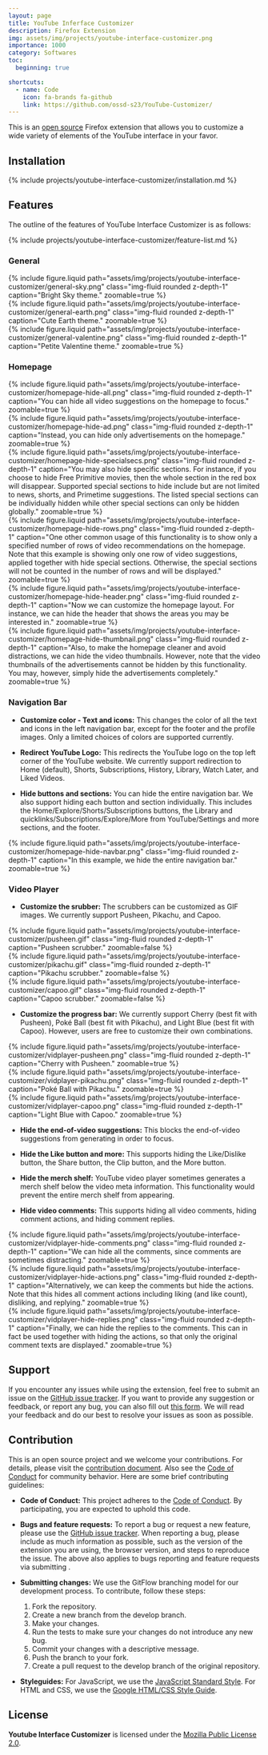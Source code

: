 ```yaml
---
layout: page
title: YouTube Inferface Customizer
description: Firefox Extension
img: assets/img/projects/youtube-interface-customizer.png
importance: 1000
category: Softwares
toc:
  beginning: true

shortcuts:
  - name: Code
    icon: fa-brands fa-github
    link: https://github.com/ossd-s23/YouTube-Customizer/
---
```


This is an [open source](https://github.com/ossd-s23/YouTube-Customizer) Firefox extension that allows you to customize a wide variety of elements of the YouTube interface in your favor.

## Installation

{% include projects/youtube-interface-customizer/installation.md %}

## Features

The outline of the features of YouTube Interface Customizer is as follows:

{% include projects/youtube-interface-customizer/feature-list.md %}

### General

<div class="row mt-3">
  <div class="col-sm mt-3 mt-md-0">
    {% include figure.liquid
      path="assets/img/projects/youtube-interface-customizer/general-sky.png"
      class="img-fluid rounded z-depth-1"
      caption="Bright Sky theme."
      zoomable=true
    %}
  </div>
  <div class="col-sm mt-3 mt-md-0">
    {% include figure.liquid
      path="assets/img/projects/youtube-interface-customizer/general-earth.png"
      class="img-fluid rounded z-depth-1"
      caption="Cute Earth theme."
      zoomable=true
    %}
  </div>
  <div class="col-sm mt-3 mt-md-0">
    {% include figure.liquid
      path="assets/img/projects/youtube-interface-customizer/general-valentine.png"
      class="img-fluid rounded z-depth-1"
      caption="Petite Valentine theme."
      zoomable=true
    %}
  </div>
</div>

### Homepage

<div class="row mt-3">
  <div class="col-sm mt-3 mt-md-0">
    {% include figure.liquid
      path="assets/img/projects/youtube-interface-customizer/homepage-hide-all.png"
      class="img-fluid rounded z-depth-1"
      caption="You can hide all video suggestions on the homepage to focus."
      zoomable=true
    %}
  </div>
</div>

<div class="row mt-3">
  <div class="col-sm mt-3 mt-md-0">
    {% include figure.liquid
      path="assets/img/projects/youtube-interface-customizer/homepage-hide-ad.png"
      class="img-fluid rounded z-depth-1"
      caption="Instead, you can hide only advertisements on the homepage."
      zoomable=true
    %}
  </div>
</div>

<div class="row mt-3">
  <div class="col-sm mt-3 mt-md-0">
    {% include figure.liquid
      path="assets/img/projects/youtube-interface-customizer/homepage-hide-specialsecs.png"
      class="img-fluid rounded z-depth-1"
      caption="You may also hide specific sections. For instance, if you choose to hide Free Primitive movies, then the whole section in the red box will disappear. Supported special sections to hide include but are not limited to news, shorts, and Primetime suggestions. The listed special sections can be individually hidden while other special sections can only be hidden globally."
      zoomable=true
    %}
  </div>
</div>

<div class="row mt-3">
  <div class="col-sm mt-3 mt-md-0">
    {% include figure.liquid
      path="assets/img/projects/youtube-interface-customizer/homepage-hide-rows.png"
      class="img-fluid rounded z-depth-1"
      caption="One other common usage of this functionality is to show only a specified number of rows of video recommendations on the homepage. Note that this example is showing only one row of video suggestions, applied together with hide special sections. Otherwise, the special sections will not be counted in the number of rows and will be displayed."
      zoomable=true
    %}
  </div>
</div>

<div class="row mt-3">
  <div class="col-sm mt-3 mt-md-0">
    {% include figure.liquid
      path="assets/img/projects/youtube-interface-customizer/homepage-hide-header.png"
      class="img-fluid rounded z-depth-1"
      caption="Now we can customize the homepage layout. For instance, we can hide the header that shows the areas you may be interested in."
      zoomable=true
    %}
  </div>
</div>

<div class="row mt-3">
  <div class="col-sm mt-3 mt-md-0">
    {% include figure.liquid
      path="assets/img/projects/youtube-interface-customizer/homepage-hide-thumbnail.png"
      class="img-fluid rounded z-depth-1"
      caption="Also, to make the homepage cleaner and avoid distractions, we can hide the video thumbnails. However, note that the video thumbnails of the advertisements cannot be hidden by this functionality. You may, however, simply hide the advertisements completely."
      zoomable=true
    %}
  </div>
</div>

### Navigation Bar

- **Customize color - Text and icons:** This changes the color of all the text and icons in the left navigation bar, except for the footer and the profile images. Only a limited choices of colors are supported currently.

- **Redirect YouTube Logo:** This redirects the YouTube logo on the top left corner of the YouTube website. We currently support redirection to Home (default), Shorts, Subscriptions, History, Library, Watch Later, and Liked Videos.

- **Hide buttons and sections:** You can hide the entire navigation bar. We also support hiding each button and section individually. This includes the Home/Explore/Shorts/Subscriptions buttons, the Library and quicklinks/Subscriptions/Explore/More from YouTube/Settings and more sections, and the footer.

<div class="row mt-3">
  <div class="col-sm mt-3 mt-md-0">
    {% include figure.liquid
      path="assets/img/projects/youtube-interface-customizer/homepage-hide-navbar.png"
      class="img-fluid rounded z-depth-1"
      caption="In this example, we hide the entire navigation bar."
      zoomable=true
    %}
  </div>
</div>

### Video Player

- **Customize the srubber:** The scrubbers can be customized as GIF images. We currently support Pusheen, Pikachu, and Capoo.

<div class="row mt-3">
  <div class="col-sm mt-3 mt-md-0">
    {% include figure.liquid
      path="assets/img/projects/youtube-interface-customizer/pusheen.gif"
      class="img-fluid rounded z-depth-1"
      caption="Pusheen scrubber."
      zoomable=false
    %}
  </div>
  <div class="col-sm mt-3 mt-md-0">
    {% include figure.liquid
      path="assets/img/projects/youtube-interface-customizer/pikachu.gif"
      class="img-fluid rounded z-depth-1"
      caption="Pikachu scrubber."
      zoomable=false
    %}
  </div>
  <div class="col-sm mt-3 mt-md-0">
    {% include figure.liquid
      path="assets/img/projects/youtube-interface-customizer/capoo.gif"
      class="img-fluid rounded z-depth-1"
      caption="Capoo scrubber."
      zoomable=false
    %}
  </div>
</div>

- **Customize the progress bar:** We currently support Cherry (best fit with Pusheen), Poké Ball (best fit with Pikachu), and Light Blue (best fit with Capoo). However, users are free to customize their own combinations.

<div class="row mt-3">
  <div class="col-sm mt-3 mt-md-0">
    {% include figure.liquid
      path="assets/img/projects/youtube-interface-customizer/vidplayer-pusheen.png"
      class="img-fluid rounded z-depth-1"
      caption="Cherry with Pusheen."
      zoomable=true
    %}
  </div>
  <div class="col-sm mt-3 mt-md-0">
    {% include figure.liquid
      path="assets/img/projects/youtube-interface-customizer/vidplayer-pikachu.png"
      class="img-fluid rounded z-depth-1"
      caption="Poké Ball with Pikachu."
      zoomable=true
    %}
  </div>
  <div class="col-sm mt-3 mt-md-0">
    {% include figure.liquid
      path="assets/img/projects/youtube-interface-customizer/vidplayer-capoo.png"
      class="img-fluid rounded z-depth-1"
      caption="Light Blue with Capoo."
      zoomable=true
    %}
  </div>
</div>

- **Hide the end-of-video suggestions:** This blocks the end-of-video suggestions from generating in order to focus.

- **Hide the Like button and more:** This supports hiding the Like/Dislike button, the Share button, the Clip button, and the More button.

- **Hide the merch shelf:** YouTube video player sometimes generates a merch shelf below the video meta information. This functionality would prevent the entire merch shelf from appearing.

- **Hide video comments:** This supports hiding all video comments, hiding comment actions, and hiding comment replies.

<div class="row mt-3">
  <div class="col-sm mt-3 mt-md-0">
    {% include figure.liquid
      path="assets/img/projects/youtube-interface-customizer/vidplayer-hide-comments.png"
      class="img-fluid rounded z-depth-1"
      caption="We can hide all the comments, since comments are sometimes distracting."
      zoomable=true
    %}
  </div>
</div>

<div class="row mt-3">
  <div class="col-sm mt-3 mt-md-0">
    {% include figure.liquid
      path="assets/img/projects/youtube-interface-customizer/vidplayer-hide-actions.png"
      class="img-fluid rounded z-depth-1"
      caption="Alternatively, we can keep the comments but hide the actions. Note that this hides all comment actions including liking (and like count), disliking, and replying."
      zoomable=true
    %}
  </div>
</div>

<div class="row mt-3">
  <div class="col-sm mt-3 mt-md-0">
    {% include figure.liquid
      path="assets/img/projects/youtube-interface-customizer/vidplayer-hide-replies.png"
      class="img-fluid rounded z-depth-1"
      caption="Finally, we can hide the replies to the comments. This can in fact be used together with hiding the actions, so that only the original comment texts are displayed."
      zoomable=true
    %}
  </div>
</div>

## Support

If you encounter any issues while using the extension, feel free to submit an issue on the [GitHub issue tracker](https://github.com/ossd-s23/YouTube-Customizer/issues). If you want to provide any suggestion or feedback, or report any bug, you can also fill out [this form](https://forms.gle/gPhK9o5SXBqGF5qB9). We will read your feedback and do our best to resolve your issues as soon as possible.

## Contribution

This is an open source project and we welcome your contributions. For details, please visit the [contribution document](https://github.com/ossd-s23/YouTube-Customizer/blob/main/CONTRIBUTING.md). Also see the [Code of Conduct](https://github.com/ossd-s23/YouTube-Customizer/blob/main/CODE_OF_CONDUCT.md) for community behavior. Here are some brief contributing guidelines:

- **Code of Conduct:** This project adheres to the [Code of Conduct](https://github.com/ossd-s23/YouTube-Customizer/blob/main/CODE_OF_CONDUCT.md). By participating, you are expected to uphold this code.

- **Bugs and feature requests:** To report a bug or request a new feature, please use the [GitHub issue tracker](https://github.com/ossd-s23/YouTube-Customizer/issues). When reporting a bug, please include as much information as possible, such as the version of the extension you are using, the browser version, and steps to reproduce the issue. The above also applies to bugs reporting and feature requests via submitting .

- **Submitting changes:** We use the GitFlow branching model for our development process. To contribute, follow these steps:

  1. Fork the repository.
  2. Create a new branch from the develop branch.
  3. Make your changes.
  4. Run the tests to make sure your changes do not introduce any new bug.
  5. Commit your changes with a descriptive message.
  6. Push the branch to your fork.
  7. Create a pull request to the develop branch of the original repository.

- **Styleguides:** For JavaScript, we use the [JavaScript Standard Style](https://standardjs.com/). For HTML and CSS, we use the [Google HTML/CSS Style Guide](https://google.github.io/styleguide/htmlcssguide.html).

## License

**Youtube Interface Customizer** is licensed under the [Mozilla Public License 2.0](https://github.com/ossd-s23/YouTube-Customizer/blob/main/LICENSE).
